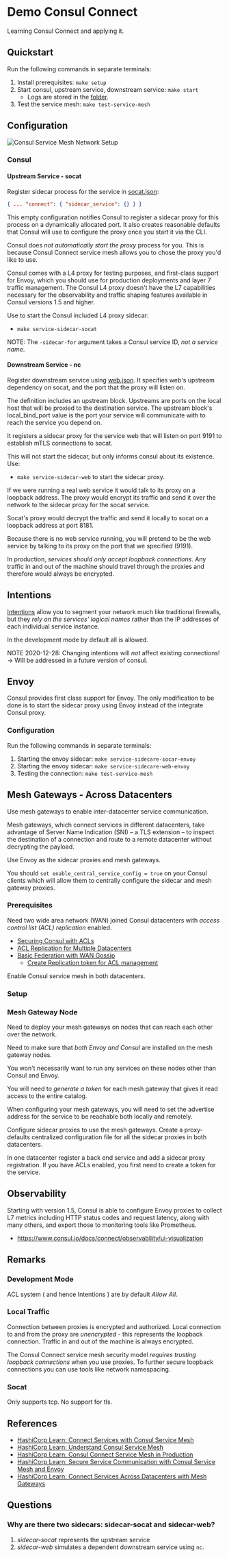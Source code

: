 # Demo Consul Connect

Learning Consul Connect and applying it.

## Quickstart

Run the following commands in separate terminals:

1. Install prerequisites: `make setup`
1. Start consul, upstream service, downstream service: `make start`
   - Logs are stored in the [folder](./logs/).
1. Test the service mesh: `make test-service-mesh`

## Configuration

![Consul Service Mesh Network Setup](./docs/network.png)

### Consul

#### Upstream Service - socat

Register sidecar process for the service in [socat.json](./consul.d/socat.json):

```json
{ ... "connect": { "sidecar_service": {} } }
```
This empty configuration notifies Consul to register a sidecar proxy
for this process on a dynamically allocated port.
It also creates reasonable defaults
that Consul will use to configure the proxy
once you start it via the CLI.

Consul does _not automatically start the proxy_ process for you.
This is because Consul Connect service mesh allows you to chose the proxy you'd like to use.

Consul comes with a L4 proxy for testing purposes,
and first-class support for Envoy,
which you should use for production deployments and layer 7 traffic management.
The Consul L4 proxy doesn't have the L7 capabilities necessary
for the observability and traffic shaping features
available in Consul versions 1.5 and higher.

Use to start the Consul included L4 proxy sidecar:
- `make service-sidecar-socat`

NOTE: The `-sidecar-for` argument takes a Consul service ID, _not a service name_.

#### Downstream Service - nc

Register downstream service using [web.json](./consul.d/web.json).
It specifies web's upstream dependency on socat, and the port that the proxy will listen on.

The definition includes an upstream block.
Upstreams are ports on the local host
that will be proxied to the destination service.
The upstream block's local_bind_port value is the port your service
will communicate with to reach the service you depend on.

It registers a sidecar proxy for the service web
that will listen on port 9191
to establish mTLS connections to socat.

This will not start the sidecar, but only informs consul about its existence.
Use:
- `make service-sidecar-web`
to start the sidecar proxy.

If we were running a real web service it would talk to its proxy on a loopback address.
The proxy would encrypt its traffic and
send it over the network to
the sidecar proxy for the socat service.

Socat's proxy would decrypt the traffic and
send it locally to socat
on a loopback address at port 8181.

Because there is no web service running,
you will pretend to be the web service by
talking to its proxy on the port that we specified (9191).

In production,
_services should only accept loopback connections_.
Any traffic in and out of the machine
should travel through the proxies and
therefore would always be encrypted.

## Intentions

[Intentions](https://www.consul.io/docs/connect/intentions.html) allow you to segment your network
much like traditional firewalls,
but they _rely on the services' logical names_
rather than the IP addresses of each individual service instance.

In the development mode by default all is allowed.

NOTE 2020-12-28: Changing intentions will _not_ affect existing connections!
-> Will be addressed in a future version of consul.

## Envoy

Consul provides first class support for Envoy.
The only modification to be done is
to start the sidecar proxy using Envoy instead of the integrate Consul proxy.

### Configuration

Run the following commands in separate terminals:

1. Starting the envoy sidecar: `make service-sidecare-socar-envoy`
1. Starting the envoy sidecar: `make service-sidecare-web-envoy`
1. Testing the connection: `make test-service-mesh`

## Mesh Gateways - Across Datacenters

Use mesh gateways to enable inter-datacenter service communication.

Mesh gateways, which connect services in different datacenters,
take advantage of Server Name Indication (SNI) – a TLS extension –
to inspect the destination of a connection and
route to a remote datacenter without decrypting the payload.

Use Envoy as the sidecar proxies and mesh gateways.

You should `set enable_central_service_config = true`
on your Consul clients
which will allow them to
centrally configure the sidecar and mesh gateway proxies.

### Prerequisites

Need two wide area network (WAN) joined Consul datacenters
with _access control list (ACL) replication_ enabled.

- [Securing Consul with ACLs](https://learn.hashicorp.com/tutorials/consul/access-control-setup-production)
- [ACL Replication for Multiple Datacenters](https://learn.hashicorp.com/tutorials/consul/access-control-replication-multiple-datacenters)
- [Basic Federation with WAN Gossip](https://learn.hashicorp.com/tutorials/consul/federation-gossip-wan)
  - [Create Replication token for ACL management](https://learn.hashicorp.com/tutorials/consul/access-control-replication-multiple-datacenters#create-the-replication-token-for-acl-management)

Enable Consul service mesh in both datacenters.

### Setup

### Mesh Gateway Node

Need to deploy your mesh gateways on nodes
that can reach each other over the network.

Need to make sure that _both Envoy and Consul_
are installed on the mesh gateway nodes.

You won't necessarily want to run any services
on these nodes other than Consul and Envoy.

You will need to _generate a token_
for each mesh gateway
that gives it read access to the entire catalog.

When configuring your mesh gateways,
you will need to set the advertise address
for the service
to be reachable both locally and remotely.

Configure sidecar proxies to use the mesh gateways.
Create a proxy-defaults centralized configuration file
for all the sidecar proxies in both datacenters.

In one datacenter register a back end service and
add a sidecar proxy registration.
If you have ACLs enabled,
you first need to create a token for the service.

## Observability

Starting with version 1.5,
Consul is able to configure Envoy proxies
to collect L7 metrics including HTTP status codes and request latency,
along with many others, and
export those to monitoring tools like Prometheus.

- https://www.consul.io/docs/connect/observability/ui-visualization

## Remarks

### Development Mode

ACL system ( and hence Intentions ) are by default _Allow All_.

### Local Traffic

Connection between proxies is encrypted and authorized.
Local connection to and from the proxy are _unencrypted_ - this represents the loopback connection.
Traffic in and out of the machine is always encrypted.

The Consul Connect service mesh security model
_requires trusting loopback connections_
when you use proxies.
To further secure loopback connections
you can use tools like network namespacing.

### Socat

Only supports tcp. No support for tls.


## References

- [HashiCorp Learn: Connect Services with Consul Service Mesh](https://learn.hashicorp.com/tutorials/consul/get-started-service-networking)
- [HashiCorp Learn: Understand Consul Service Mesh](https://learn.hashicorp.com/tutorials/consul/service-mesh)
- [HashiCorp Learn: Consul Connect Service Mesh in Production](https://learn.hashicorp.com/tutorials/consul/service-mesh-production-checklist)
- [HashiCorp Learn: Secure Service Communication with Consul Service Mesh and Envoy](https://learn.hashicorp.com/tutorials/consul/service-mesh-with-envoy-proxy?in=consul/developer-mesh)
- [HashiCorp Learn: Connect Services Across Datacenters with Mesh Gateways](https://learn.hashicorp.com/tutorials/consul/service-mesh-gateways?in=consul/developer-mesh)

## Questions

### Why are there two sidecars: sidecar-socat and sidecar-web?

1. _sidecar-socat_ represents the upstream service
1. _sidecar-web_ simulates a dependent downstream service using `nc`.
